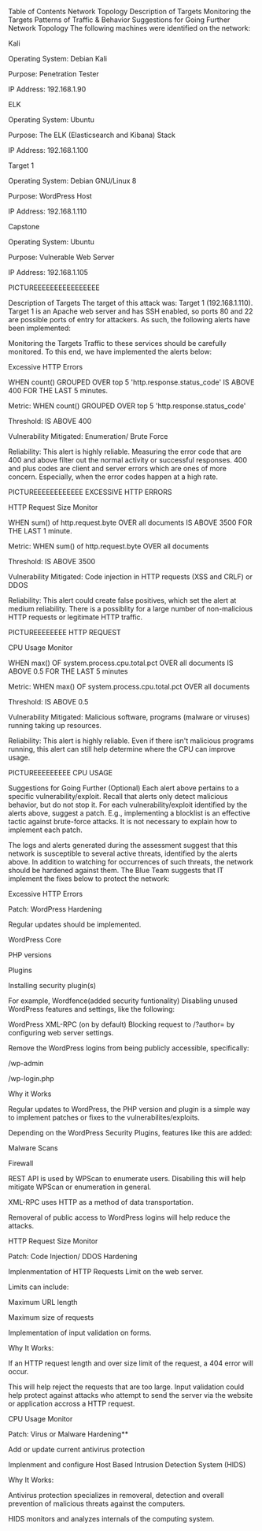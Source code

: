 Table of Contents
Network Topology
Description of Targets
Monitoring the Targets
Patterns of Traffic & Behavior
Suggestions for Going Further
Network Topology
The following machines were identified on the network:

Kali

Operating System: Debian Kali

Purpose: Penetration Tester

IP Address: 192.168.1.90

ELK

Operating System: Ubuntu

Purpose: The ELK (Elasticsearch and Kibana) Stack

IP Address: 192.168.1.100

Target 1

Operating System: Debian GNU/Linux 8

Purpose: WordPress Host

IP Address: 192.168.1.110

Capstone

Operating System: Ubuntu

Purpose: Vulnerable Web Server

IP Address: 192.168.1.105

PICTUREEEEEEEEEEEEEEEE

Description of Targets
The target of this attack was: Target 1 (192.168.1.110). Target 1 is an Apache web server and has SSH enabled, so ports 80 and 22 are possible ports of entry for attackers. As such, the following alerts have been implemented:

Monitoring the Targets
Traffic to these services should be carefully monitored. To this end, we have implemented the alerts below:

Excessive HTTP Errors

WHEN count() GROUPED OVER top 5 'http.response.status_code' IS ABOVE 400 FOR THE LAST 5 minutes.

Metric: WHEN count() GROUPED OVER top 5 'http.response.status_code'

Threshold: IS ABOVE 400

Vulnerability Mitigated: Enumeration/ Brute Force

Reliability: This alert is highly reliable. Measuring the error code that are 400 and above filter out the normal activity or successful responses. 400 and plus codes are client and server errors which are ones of more concern. Especially, when the error codes happen at a high rate.

PICTUREEEEEEEEEEEE EXCESSIVE HTTP ERRORS

HTTP Request Size Monitor

WHEN sum() of http.request.byte OVER all documents IS ABOVE 3500 FOR THE LAST 1 minute.

Metric: WHEN sum() of http.request.byte OVER all documents

Threshold: IS ABOVE 3500

Vulnerability Mitigated: Code injection in HTTP requests (XSS and CRLF) or DDOS

Reliability: This alert could create false positives, which set the alert at medium reliability. There is a possiblity for a large number of non-malicious HTTP requests or legitimate HTTP traffic. 

PICTUREEEEEEEE HTTP REQUEST


CPU Usage Monitor

WHEN max() OF system.process.cpu.total.pct OVER all documents IS ABOVE 0.5 FOR THE LAST 5 minutes

Metric: WHEN max() OF system.process.cpu.total.pct OVER all documents

Threshold: IS ABOVE 0.5

Vulnerability Mitigated: Malicious software, programs (malware or viruses) running taking up resources.

Reliability: This alert is highly reliable. Even if there isn't malicious programs running, this alert can still help determine where the CPU can improve usage.

PICTUREEEEEEEEE CPU USAGE

Suggestions for Going Further (Optional)
Each alert above pertains to a specific vulnerability/exploit. Recall that alerts only detect malicious behavior, but do not stop it. For each vulnerability/exploit identified by the alerts above, suggest a patch. E.g., implementing a blocklist is an effective tactic against brute-force attacks. It is not necessary to explain how to implement each patch.

The logs and alerts generated during the assessment suggest that this network is susceptible to several active threats, identified by the alerts above. In addition to watching for occurrences of such threats, the network should be hardened against them. The Blue Team suggests that IT implement the fixes below to protect the network:

Excessive HTTP Errors

Patch: WordPress Hardening

Regular updates should be implemented.

WordPress Core

PHP versions

Plugins

Installing security plugin(s)

For example, Wordfence(added security funtionality)
Disabling unused WordPress features and settings, like the following:

WordPress XML-RPC (on by default)
Blocking request to /?author= by configuring web server settings.

Remove the WordPress logins from being publicly accessible, specifically:

/wp-admin

/wp-login.php

Why it Works

Regular updates to WordPress, the PHP version and plugin is a simple way to implement patches or fixes to the vulnerabilites/exploits.

Depending on the WordPress Security Plugins, features like this are added:

Malware Scans

Firewall

REST API is used by WPScan to enumerate users. Disabiling this will help mitigate WPScan or enumeration in general.

XML-RPC uses HTTP as a method of data transportation.

Removeral of public access to WordPress logins will help reduce the attacks.

HTTP Request Size Monitor

Patch: Code Injection/ DDOS Hardening

Implenmentation of HTTP Requests Limit on the web server.

Limits can include:

Maximum URL length

Maximum size of requests

Implementation of input validation on forms.

Why It Works:

If an HTTP request length and over size limit of the request, a 404 error will occur.

This will help reject the requests that are too large.
Input validation could help protect against attacks who attempt to send the server via the website or application accross a HTTP request.

CPU Usage Monitor

Patch: Virus or Malware Hardening**

Add or update current antivirus protection

Implenment and configure Host Based Intrusion Detection System (HIDS)

Why It Works:

Antivirus protection specializes in removeral, detection and overall prevention of malicious threats against the computers.

HIDS monitors and analyzes internals of the computing system.
